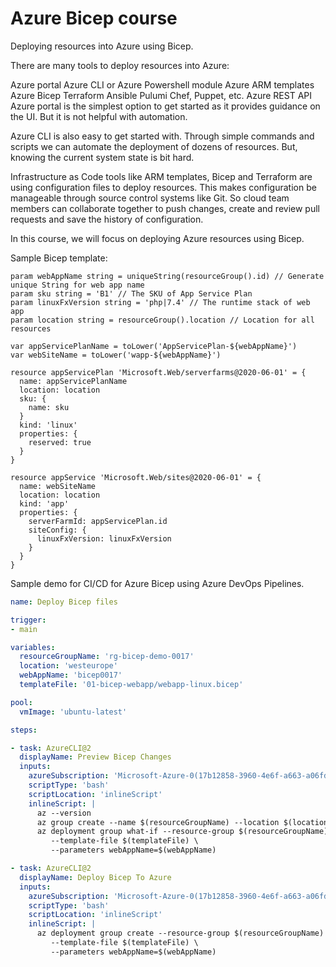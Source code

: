 # Azure Bicep course

Deploying resources into Azure using Bicep.

There are many tools to deploy resources into Azure:

Azure portal
Azure CLI or Azure Powershell module
Azure ARM templates
Azure Bicep
Terraform
Ansible
Pulumi
Chef, Puppet, etc.
Azure REST API
Azure portal is the simplest option to get started as it provides guidance on the UI. But it is not helpful with automation.

Azure CLI is also easy to get started with. Through simple commands and scripts we can automate the deployment of dozens of resources. But, knowing the current system state is bit hard.

Infrastructure as Code tools like ARM templates, Bicep and Terraform are using configuration files to deploy resources. This makes configuration be manageable through source control systems like Git. So cloud team members can collaborate together to push changes, create and review pull requests and save the history of configuration.

In this course, we will focus on deploying Azure resources using Bicep.

Sample Bicep template:

```bicep
param webAppName string = uniqueString(resourceGroup().id) // Generate unique String for web app name
param sku string = 'B1' // The SKU of App Service Plan
param linuxFxVersion string = 'php|7.4' // The runtime stack of web app
param location string = resourceGroup().location // Location for all resources

var appServicePlanName = toLower('AppServicePlan-${webAppName}')
var webSiteName = toLower('wapp-${webAppName}')

resource appServicePlan 'Microsoft.Web/serverfarms@2020-06-01' = {
  name: appServicePlanName
  location: location
  sku: {
    name: sku
  }
  kind: 'linux'
  properties: {
    reserved: true
  }
}

resource appService 'Microsoft.Web/sites@2020-06-01' = {
  name: webSiteName
  location: location
  kind: 'app'
  properties: {
    serverFarmId: appServicePlan.id
    siteConfig: {
      linuxFxVersion: linuxFxVersion
    }
  }
}
```

Sample demo for CI/CD for Azure Bicep using Azure DevOps Pipelines.

```yaml
name: Deploy Bicep files

trigger:
- main

variables:
  resourceGroupName: 'rg-bicep-demo-0017'
  location: 'westeurope'
  webAppName: 'bicep0017'
  templateFile: '01-bicep-webapp/webapp-linux.bicep'

pool:
  vmImage: 'ubuntu-latest'

steps:

- task: AzureCLI@2
  displayName: Preview Bicep Changes
  inputs:
    azureSubscription: 'Microsoft-Azure-0(17b12858-3960-4e6f-a663-a06fdae23428)'
    scriptType: 'bash'
    scriptLocation: 'inlineScript'
    inlineScript: |
      az --version
      az group create --name $(resourceGroupName) --location $(location)
      az deployment group what-if --resource-group $(resourceGroupName) \
         --template-file $(templateFile) \
         --parameters webAppName=$(webAppName)

- task: AzureCLI@2
  displayName: Deploy Bicep To Azure
  inputs:
    azureSubscription: 'Microsoft-Azure-0(17b12858-3960-4e6f-a663-a06fdae23428)'
    scriptType: 'bash'
    scriptLocation: 'inlineScript'
    inlineScript: |
      az deployment group create --resource-group $(resourceGroupName) \
         --template-file $(templateFile) \
         --parameters webAppName=$(webAppName)
```

